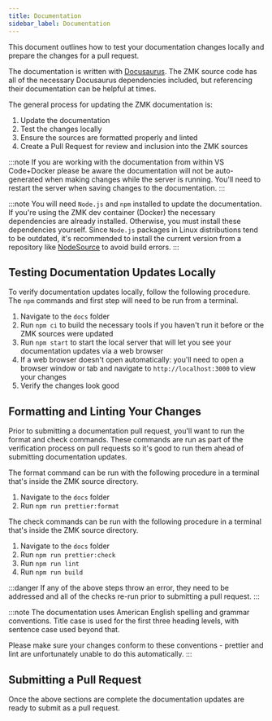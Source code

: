 ```yaml
---
title: Documentation
sidebar_label: Documentation
---
```


This document outlines how to test your documentation changes locally and prepare the changes for a pull request.

The documentation is written with [Docusaurus](https://docusaurus.io/). The ZMK source code has all of the necessary Docusaurus dependencies included, but referencing their documentation can be helpful at times.

The general process for updating the ZMK documentation is:

1. Update the documentation
2. Test the changes locally
3. Ensure the sources are formatted properly and linted
4. Create a Pull Request for review and inclusion into the ZMK sources

:::note
If you are working with the documentation from within VS Code+Docker please be aware the documentation will not be auto-generated when making changes while the server is running. You'll need to restart the server when saving changes to the documentation.
:::

:::note
You will need `Node.js` and `npm` installed to update the documentation. If you're using the ZMK dev container (Docker) the necessary dependencies are already installed. Otherwise, you must install these dependencies yourself. Since `Node.js` packages in Linux distributions tend to be outdated, it's recommended to install the current version from a repository like [NodeSource](https://github.com/nodesource/distributions) to avoid build errors.
:::

## Testing Documentation Updates Locally

To verify documentation updates locally, follow the following procedure. The `npm` commands and first step will need to be run from a terminal.

1. Navigate to the `docs` folder
2. Run `npm ci` to build the necessary tools if you haven't run it before or the ZMK sources were updated
3. Run `npm start` to start the local server that will let you see your documentation updates via a web browser
4. If a web browser doesn't open automatically: you'll need to open a browser window or tab and navigate to `http://localhost:3000` to view your changes
5. Verify the changes look good

## Formatting and Linting Your Changes

Prior to submitting a documentation pull request, you'll want to run the format and check commands. These commands are run as part of the verification process on pull requests so it's good to run them ahead of submitting documentation updates.

The format command can be run with the following procedure in a terminal that's inside the ZMK source directory.

1. Navigate to the `docs` folder
2. Run `npm run prettier:format`

The check commands can be run with the following procedure in a terminal that's inside the ZMK source directory.

1. Navigate to the `docs` folder
2. Run `npm run prettier:check`
3. Run `npm run lint`
4. Run `npm run build`

:::danger
If any of the above steps throw an error, they need to be addressed and all of the checks re-run prior to submitting a pull request.
:::

:::note
The documentation uses American English spelling and grammar conventions. Title case is used for the first three heading levels, with sentence case used beyond that.

Please make sure your changes conform to these conventions - prettier and lint are unfortunately unable to do this automatically.
:::

## Submitting a Pull Request

Once the above sections are complete the documentation updates are ready to submit as a pull request.
